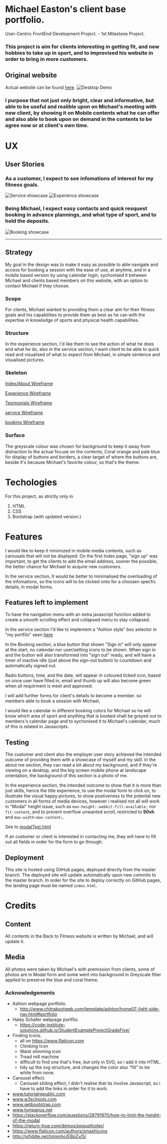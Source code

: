 # Michael Easton's client base portfolio.
User-Centric FrontEnd Development Project. - 1st Milestone Project.
### This project is aim for clients interesting in getting fit, and new hobbies to take up in sport, and to improvised his website in order to bring in more customers.
## Original website
Actual website can be found [here](https://www.backtothefitness.co.uk/).
![Desktop Demo](https://raw.githubusercontent.com/blah-blah-blah-links/master/assets/images/sketches/potfolioview.gif "Desktop Demo")
### I purpose that not just only bright, clear and informative, but able to be useful and realible upon on Michael's meeting with new client, by showing it on Mobile contents what he can offer and also able to book upon on demand in the contents to be agree now or at client's own time.
# UX 
## User Stories
### As a customer, I expect to see infomations of interest for my fitness goals.
![Service showcase](https://raw.githubusercontent.com/blah-blah-blah-links/master/assets/images/service/serviceinfo.png "Service showcase")
![Experience showcase](https://raw.githubusercontent.com/blah-blah-blah-links/master/assets/images/experience/experienceinfo.png "Experience showcase")
### Being Michael, I expect easy contacts and quick resquest booking in advance plannings, and what type of sport, and to hold the deposits.
![Booking showcase](https://raw.githubusercontent.com/blah-blah-blah-links/master/assets/images/booking/bookingform.png "Booking showcase")

-------------------------------------------------------------------
## Strategy
My goal in the design was to make it easy as possible to able navigate and access for booking a session with the ease of use, at anytime, and in a mobile based version by using calendar login, sychonised it between Michael and clients based members on this website, with an option to contact Michael if they choose.
### Scope
For clients, Michael wanted to providing them a clear aim for their fitness goals and his capabilities to provide them as best as he can with the expertise in knowledge of sports and physical health capabilities.
### Structure
In the experience section, I'd like them to see the action of what he does and what he do, also 
in the service section, I want client to be able to quick read and visualised of what to expect from Michael, in simple sentence and visualised pictures.
### Skeleton
[Index/About Wireframe](https://github.com/lucas-Joyce/first-milestone-michael/blob/master/assets/images/sketches/image0.jpeg)

[Experience Wireframe](https://github.com/lucas-Joyce/first-milestone-michael/blob/master/assets/images/sketches/image4.jpeg)

[Tesimonials Wireframe](https://github.com/lucas-Joyce/first-milestone-michael/blob/master/assets/images/sketches/image3.jpeg)

[service Wireframe](https://github.com/lucas-Joyce/first-milestone-michael/blob/master/assets/images/sketches/image2.jpeg)

[booking Wireframe](https://github.com/lucas-Joyce/first-milestone-michael/blob/master/assets/images/sketches/image1.jpeg)
### Surface
The greyscale colour was chosen for background to keep it away from distraction to the actual focuse on the contents,
Coral orange and pale blue for display of buttons and borders, a clear target of where the buttons are, beside it's because Michael's favorite colour, so that's the theme.
# Techologies
For this project, as strictly only in
1. HTML
2. CSS
3. Bootstrap (with updated version.)
# Features 
I would like to keep it minimized in mobile media contents, such as carousals that will not be displayed.
On the first Index page, "sign up" was important, to get the clients to add the email address, sooner the possible, the better chance for Michael to acquire new customers.

In the service section, It would be better to minimalised the overloading of the infomations, so the icons will to be clicked onto for a choosen specfic details, in modal forms.

## Features left to implement 
To have the navigation menu with an extra javascript function added to create a smooth scrolling effect and collapsed menu to stay collapsed.

In the service section I'd like to implement a "Ashion style" box selector in "my portfilo" seen [here](http://www.chitrakootweb.com/template/ashton/home07-light-side-nav.html#portfolio)

In the Booking section, a blue button that shown "Sign in" will only appear at the start, no calendar nor user/setting icons to be shown.
When sign in and the button will also transformed into "sign out" ready, and will have a timer of inactive idle (just above the sign-out button) to countdown and automatically signed out.

Radio buttons, time, and the date, will appear in coloured ticked icon, based on once user have filled in, email and thumb up will also become green when all requirment is meet and approved.

I will add further forms for client's details to become a member.
so members able to book a session with Michael, 

I would like a calendar in different booking colors for Michael so he will know which area of sport and anything that is booked shalt be greyed out to members's calendar page and to sychonised it to Michael's calendar, much of this is related in Javascripts.

## Testing 
The customer and client also the employer user story achieved the intended outcome of providing them with a showcase of myself and my skill. In the about me section, they can read a bit about my background, and if they're viewing on a desktop, and the big screen mobile phone at landscape orientation, the background of this section is a photo of me. 

In the experience section, the intended outcome to show that it is more than just skills, hence the title experience, to use the modal form to click on, to illustrate the visual happy pictures, to show postiveness to the potental new customers in all forms of media devices, however i realised not all will work in "Modal" height issue, 
such as  ```max-height:-webkit-fill-available;``` nor ``fit-content``,
and to prevent overflow unwanted scroll, restricted to **90vh** and ```max-width:max-content;```.

See to [modalTest.html](https://github.com/lucas-Joyce/first-milestone-michael/blob/modalTest.html)

If an customer or client is interested in contacting me, they will have to fill out all fields in order for the form to go through.

## Deployment

This site is hosted using GitHub pages, deployed directly from the master branch. The deployed site will update automatically upon new commits to the master branch. In order for the site to deploy correctly on GitHub pages, the landing page must be named `index.html`.




# Credits
## Content
All contents in the Back to Fitness website is written by Michael, and will update it.

## Media
All photos were taken by Michael's with premission from clients, some of photos are in Modal form and some went into background in Greyscale filter applied to preserve the blue and coral theme.

### Acknowledgements
- Ashion webpage portfolio.
    - http://www.chitrakootweb.com/template/ashton/home07-light-side-nav.html#portfolio
- Haley Schafer webpage portflio.
    - https://code-institute-solutions.github.io/StudentExampleProjectGradeFive/
- Finding Icons.
    - all on https://www.flaticon.com
    - Climbing Icon 
    - Waist slimming icon
    - Tread mill machine 
    - difficult to find one that's free, but only in SVG, so i add it into HTML.
    - tidy up the svg structure, and changes the color also "fill" to be white from none.
- Carousel effect.
    - Carousel sliding effect, I didn't realise that its involve Javascript, so i have to add the links in order for it to work.
- www.tutorialrepublic.com
- www.w3schools.com
- www.getbootstrap.com
- www.tympanus.net
- https://stackoverflow.com/questions/28791970/how-to-limit-the-height-of-the-modal
- https://return-true.com/demos/popupfooter/
- https://www.flaticon.com/authors/smashicons
- http://jsfiddle.net/tolginho/EBqZv/5/







